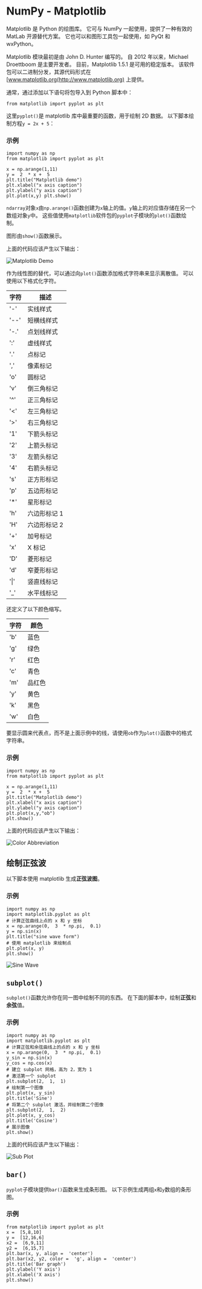 

# NumPy - Matplotlib

Matplotlib 是 Python 的绘图库。 它可与 NumPy 一起使用，提供了一种有效的 MatLab 开源替代方案。 它也可以和图形工具包一起使用，如 PyQt 和 wxPython。

Matplotlib 模块最初是由 John D. Hunter 编写的。 自 2012 年以来，Michael Droettboom 是主要开发者。 目前，Matplotlib 1.5.1 是可用的稳定版本。 该软件包可以二进制分发，其源代码形式在 [www.matplotlib.org(http://www.matplotlib.org) 上提供。

通常，通过添加以下语句将包导入到 Python 脚本中：

```
from matplotlib import pyplot as plt

```

这里`pyplot()`是 matplotlib 库中最重要的函数，用于绘制 2D 数据。 以下脚本绘制方程`y = 2x + 5`：



### 示例

```
import numpy as np 
from matplotlib import pyplot as plt 

x = np.arange(1,11) 
y =  2  * x +  5 
plt.title("Matplotlib demo") 
plt.xlabel("x axis caption") 
plt.ylabel("y axis caption") 
plt.plot(x,y) plt.show()
```

`ndarray`对象`x`由`np.arange()`函数创建为`x`轴上的值。`y`轴上的对应值存储在另一个数组对象`y`中。 这些值使用`matplotlib`软件包的`pyplot`子模块的`plot()`函数绘制。

图形由`show()`函数展示。

上面的代码应该产生以下输出：

![Matplotlib Demo](https://www.tutorialspoint.com//numpy/images/matplotlib_demo.jpg)

作为线性图的替代，可以通过向`plot()`函数添加格式字符串来显示离散值。 可以使用以下格式化字符。

| 字符 | 描述 |
| --- | --- |
| '-' | 实线样式 |
| '--' | 短横线样式 |
| '-.' | 点划线样式 |
| ':' | 虚线样式 |
| '.' | 点标记 |
| ',' | 像素标记 |
| 'o' | 圆标记 |
| 'v' | 倒三角标记 |
| '^' | 正三角标记 |
| '&lt;' | 左三角标记 |
| '&gt;' | 右三角标记 |
| '1' | 下箭头标记 |
| '2' | 上箭头标记 |
| '3' | 左箭头标记 |
| '4' | 右箭头标记 |
| 's' | 正方形标记 |
| 'p' | 五边形标记 |
| '*' | 星形标记 |
| 'h' | 六边形标记 1 |
| 'H' | 六边形标记 2 |
| '+' | 加号标记 |
| 'x' | X 标记 |
| 'D' | 菱形标记 |
| 'd' | 窄菱形标记 |
| '&#124;' | 竖直线标记 |
| '_' | 水平线标记 |

还定义了以下颜色缩写。

| 字符 | 颜色 |
| --- | --- |
| 'b' | 蓝色 |
| 'g' | 绿色 |
| 'r' | 红色 |
| 'c' | 青色 |
| 'm' | 品红色 |
| 'y' | 黄色 |
| 'k' | 黑色 |
| 'w' | 白色 |

要显示圆来代表点，而不是上面示例中的线，请使用`ob`作为`plot()`函数中的格式字符串。

### 示例

```
import numpy as np 
from matplotlib import pyplot as plt 

x = np.arange(1,11) 
y =  2  * x +  5 
plt.title("Matplotlib demo") 
plt.xlabel("x axis caption") 
plt.ylabel("y axis caption") 
plt.plot(x,y,"ob") 
plt.show()  
```

上面的代码应该产生以下输出：

![Color Abbreviation](https://www.tutorialspoint.com//numpy/images/color_abbreviation.jpg)

## 绘制正弦波

以下脚本使用 matplotlib 生成**正弦波图**。

### 示例

```
import numpy as np 
import matplotlib.pyplot as plt 
# 计算正弦曲线上点的 x 和 y 坐标
x = np.arange(0,  3  * np.pi,  0.1) 
y = np.sin(x)
plt.title("sine wave form")  
# 使用 matplotlib 来绘制点
plt.plot(x, y) 
plt.show()  
```

![Sine Wave](https://www.tutorialspoint.com//numpy/images/sine_wave.jpg)

## `subplot()`

`subplot()`函数允许你在同一图中绘制不同的东西。 在下面的脚本中，绘制**正弦**和**余弦**值。

### 示例

```
import numpy as np 
import matplotlib.pyplot as plt 
# 计算正弦和余弦曲线上的点的 x 和 y 坐标 
x = np.arange(0,  3  * np.pi,  0.1) 
y_sin = np.sin(x) 
y_cos = np.cos(x)  
# 建立 subplot 网格，高为 2，宽为 1  
# 激活第一个 subplot
plt.subplot(2,  1,  1)  
# 绘制第一个图像 
plt.plot(x, y_sin) 
plt.title('Sine')  
# 将第二个 subplot 激活，并绘制第二个图像
plt.subplot(2,  1,  2) 
plt.plot(x, y_cos) 
plt.title('Cosine')  
# 展示图像
plt.show()
```

上面的代码应该产生以下输出：

![Sub Plot](https://www.tutorialspoint.com//numpy/images/sub_plot.jpg)

## `bar()`

`pyplot`子模块提供`bar()`函数来生成条形图。 以下示例生成两组`x`和`y`数组的条形图。

### 示例

```
from matplotlib import pyplot as plt 
x =  [5,8,10] 
y =  [12,16,6] 
x2 =  [6,9,11] 
y2 =  [6,15,7] 
plt.bar(x, y, align =  'center') 
plt.bar(x2, y2, color =  'g', align =  'center') 
plt.title('Bar graph') 
plt.ylabel('Y axis') 
plt.xlabel('X axis') 
plt.show()
```


